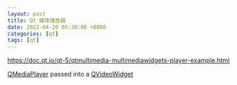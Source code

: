 ```yaml
---
layout: post
title: Qt 媒体播放器
date: 2022-04-20 05:30:00 +0800
categories: [qt]
tags: [qt]
---
```

https://doc.qt.io/qt-5/qtmultimedia-multimediawidgets-player-example.html

[QMediaPlayer](https://doc.qt.io/qt-5/qmediaplayer.html) passed into a [QVideoWidget](https://doc.qt.io/qt-5/qvideowidget.html) 